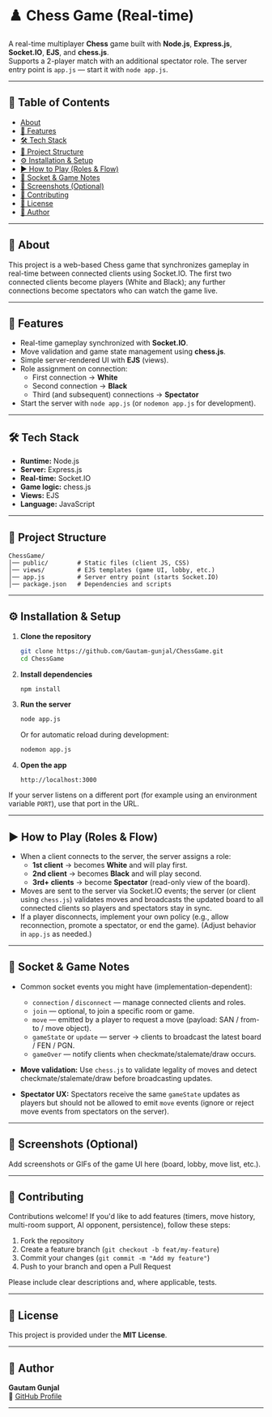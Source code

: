 # ♟️ Chess Game (Real-time)

A real-time multiplayer **Chess** game built with **Node.js**, **Express.js**, **Socket.IO**, **EJS**, and **chess.js**.  
Supports a 2-player match with an additional spectator role. The server entry point is `app.js` — start it with `node app.js`.

---

## 📑 Table of Contents

- [About](#-about)
- [🚀 Features](#-features)
- [🛠️ Tech Stack](#-tech-stack)
- [📂 Project Structure](#-project-structure)
- [⚙️ Installation & Setup](#-installation--setup)
- [▶️ How to Play (Roles & Flow)](#️-how-to-play-roles--flow)
- [🔌 Socket & Game Notes](#-socket--game-notes)
- [📸 Screenshots (Optional)](#-screenshots-optional)
- [🤝 Contributing](#-contributing)
- [📜 License](#-license)
- [👤 Author](#-author)

---

## 🧾 About

This project is a web-based Chess game that synchronizes gameplay in real-time between connected clients using Socket.IO. The first two connected clients become players (White and Black); any further connections become spectators who can watch the game live.

---

## 🚀 Features

- Real-time gameplay synchronized with **Socket.IO**.  
- Move validation and game state management using **chess.js**.  
- Simple server-rendered UI with **EJS** (views).  
- Role assignment on connection:
  - First connection → **White**
  - Second connection → **Black**
  - Third (and subsequent) connections → **Spectator**
- Start the server with `node app.js` (or `nodemon app.js` for development).

---

## 🛠️ Tech Stack

- **Runtime:** Node.js  
- **Server:** Express.js  
- **Real-time:** Socket.IO  
- **Game logic:** chess.js  
- **Views:** EJS  
- **Language:** JavaScript

---

## 📂 Project Structure

```
ChessGame/
│── public/        # Static files (client JS, CSS)
│── views/         # EJS templates (game UI, lobby, etc.)
│── app.js         # Server entry point (starts Socket.IO)
│── package.json   # Dependencies and scripts
```



---

## ⚙️ Installation & Setup

1. **Clone the repository**
   ```bash
   git clone https://github.com/Gautam-gunjal/ChessGame.git
   cd ChessGame
   ```

2. **Install dependencies**
   ```bash
   npm install
   ```

3. **Run the server**
   ```bash
   node app.js
   ```
   Or for automatic reload during development:
   ```bash
   nodemon app.js
   ```

4. **Open the app**
   ```
   http://localhost:3000
   ```

If your server listens on a different port (for example using an environment variable `PORT`), use that port in the URL.

---

## ▶️ How to Play (Roles & Flow)

- When a client connects to the server, the server assigns a role:
  - **1st client** → becomes **White** and will play first.
  - **2nd client** → becomes **Black** and will play second.
  - **3rd+ clients** → become **Spectator** (read-only view of the board).
- Moves are sent to the server via Socket.IO events; the server (or client using `chess.js`) validates moves and broadcasts the updated board to all connected clients so players and spectators stay in sync.
- If a player disconnects, implement your own policy (e.g., allow reconnection, promote a spectator, or end the game). (Adjust behavior in `app.js` as needed.)

---

## 🔌 Socket & Game Notes

- Common socket events you might have (implementation-dependent):
  - `connection` / `disconnect` — manage connected clients and roles.
  - `join` — optional, to join a specific room or game.
  - `move` — emitted by a player to request a move (payload: SAN / from-to / move object).
  - `gameState` or `update` — server → clients to broadcast the latest board / FEN / PGN.
  - `gameOver` — notify clients when checkmate/stalemate/draw occurs.

- **Move validation:** Use `chess.js` to validate legality of moves and detect checkmate/stalemate/draw before broadcasting updates.

- **Spectator UX:** Spectators receive the same `gameState` updates as players but should not be allowed to emit `move` events (ignore or reject move events from spectators on the server).

---

## 📸 Screenshots (Optional)

Add screenshots or GIFs of the game UI here (board, lobby, move list, etc.).

---

## 🤝 Contributing

Contributions welcome! If you'd like to add features (timers, move history, multi-room support, AI opponent, persistence), follow these steps:

1. Fork the repository  
2. Create a feature branch (`git checkout -b feat/my-feature`)  
3. Commit your changes (`git commit -m "Add my feature"`)  
4. Push to your branch and open a Pull Request

Please include clear descriptions and, where applicable, tests.

---

## 📜 License

This project is provided under the **MIT License**.

---

## 👤 Author

**Gautam Gunjal**  
🔗 [GitHub Profile](https://github.com/Gautam-gunjal)

---


